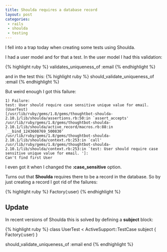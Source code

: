 ```yaml
---
title: Shoulda requires a database record
layout: post
categories:
 - rails
 - shoulda
 - testing
---
```

I fell into a trap today when creating some tests using Shoulda.

I had a user model and for that a test. In the user model I had this
validation:

{% highlight ruby %}
validates_uniqueness_of :email
{% endhighlight %}

and in the test this:
{% highlight ruby %}
should_validate_uniqueness_of :email
{% endhighlight %}

But weird enough I got this failure:

    1) Failure:
    test: User should require case sensitive unique value for email. (UserTest)
    [/usr/lib/ruby/gems/1.8/gems/thoughtbot-shoulda-2.10.1/lib/shoulda/assertions.rb:50:in `assert_accepts'
    /usr/lib/ruby/gems/1.8/gems/thoughtbot-shoulda-2.10.1/lib/shoulda/active_record/macros.rb:88:in `__bind_1243608769_500830'
    /usr/lib/ruby/gems/1.8/gems/thoughtbot-shoulda-2.10.1/lib/shoulda/context.rb:253:in `call'
    /usr/lib/ruby/gems/1.8/gems/thoughtbot-shoulda-2.10.1/lib/shoulda/context.rb:253:in `test: User should require case sensitive unique value for email. ']:
    Can't find first User

I even got it when I changed the **:case_sensitive** option.

Turns out that **Shoulda** requires there to be a record in the
database. So by just creating a record I got rid of the failures:

{% highlight ruby %}
Factory(:user)
{% endhighlight %}

## Update
In recent versions of Shoulda this is solved by defining a **subject** block:

{% highlight ruby %}
class UserTest < ActiveSupport::TestCase
  subject { Factory(:user) }

  should_validate_uniqueness_of :email
end
{% endhighlight %}
